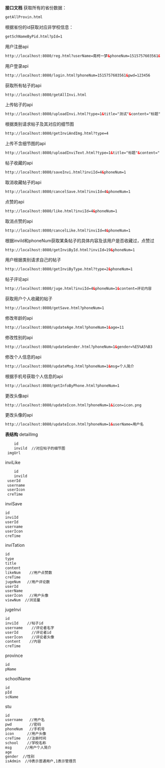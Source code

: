 **接口文档**
获取所有的省份数据：
```html
getAllProvin.html
```
根据省份的id获取对应非学校信息：
```html
getSchNameByPid.html?pId=1
```
用户注册api
```html
http://localhost:8080/reg.html?userName=南柯一梦&phoneNum=1515757603561&schoolName=台州学院&pwd=123456
```
用户登录api
```html
http://localhost:8080/login.html?phoneNum=1515757603561&pwd=123456
```
获取所有帖子的api
```html
http://localhost:8080/getAllInvi.html
```
上传帖子的api
```html
http://localhost:8080/uploadInvi.html?type=1&title="测试"&content="标题"&detailImg=list&phoneNum=15157603361
```
根据类别请求帖子及其对应的细节图
```html
http://localhost:8080/getInviAndImg.html?type=4
```
上传不含细节图的api
```html
http://localhost:8080/uploadInviText.html?type=1&title="标题"&content="neibfdg"&phoneNum=1
```


帖子收藏的api
```html
http://localhost:8080/saveInvi.html?inviId=4&phoneNum=1
```
取消收藏帖子的api
```html
http://localhost:8080/cancelSave.html?inviId=4&phoneNum=1
```
点赞的api
```html
http://localhost:8080/like.html?inviId=4&phoneNum=1
```
取消点赞的api
```html
http://localhost:8080/cancelLike.html?inviId=4&phoneNum=1
```
根据inviId和phoneNum获取某条帖子的具体内容及该用户是否收藏过，点赞过
```html
http://localhost:8080/getInviById.html?inviId=19&phoneNum=1
```
用户根据类别请求自己的帖子
```html
http://localhost:8080/getInviByType.html?type=2&phoneNum=1
```
帖子评论api
```html
http://localhost:8080/juge.html?inviId=4&phoneNum=1&content=评论内容
```
获取用户个人收藏的帖子
```html
http://localhost:8080/getSave.html?phoneNum=1
```



修改年龄的api

```html
http://localhost:8080/updateAge.html?phoneNum=1&age=11
```
修改性别的api
```html
http://localhost:8080/updateGender.html?phoneNum=1&gender=%E5%A5%B3
```
修改个人信息的api
```html
http://localhost:8080/updateMsg.html?phoneNum=1&msg=个人简介
```
根据手机号获取个人信息的api
```html
http://localhost:8080/getInfoByPhone.html?phoneNum=1
```
更改头像api
```html
http://localhost:8080/updateIcon.html?phoneNum=1&icon=icon.png
```

更改头像的api
```html
http://localhost:8080/updateIcon.html?phoneNum=1&userName=用户名
```


**表结构**
detailImg
```html
	id
	invild  //对应帖子的细节图
 imgUrl   
```
inviLike
```html
	id
	invild 
 userId
 username
 userIcon
 creTime
```

inviSave
```html
id
inviId
userId
username
userIcon
creTime
```
inviTation
```html
id
type 
title
content
likeNum    //用户点赞数
creTime
jugeNum   //用户评论数
userId
userName
userIcon   //用户头像
viewNum  //浏览量

```
jugeInvi
```html
id
inviId    //帖子id
username    //评论者名字
userId      //评论者id
userIcon    //评论者头像
content    //内容
creTime

```

province
```html
id
pName
```


schoolName
```html
id
pId
scName
```
stu
```html
id
username   //用户名
pwd        //密码
phoneNum   //手机号
icon      //用户头像
creTime   //注册时间
school    //学校名称
msg      //用户个人简介
age
gender	//性别
isAdmin  //0表示普通用户,1表示管理员
```




